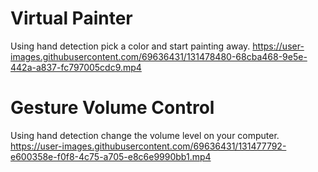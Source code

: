 







# Virtual Painter

Using hand detection pick a color and start painting away.
https://user-images.githubusercontent.com/69636431/131478480-68cba468-9e5e-442a-a837-fc797005cdc9.mp4

# Gesture Volume Control

Using hand detection change the volume level on your computer.
https://user-images.githubusercontent.com/69636431/131477792-e600358e-f0f8-4c75-a705-e8c6e9990bb1.mp4
